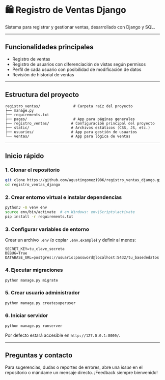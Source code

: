 # 🛍️ Registro de Ventas Django

Sistema para registrar y gestionar ventas, desarrollado con Django y SQL.

---

## Funcionalidades principales

- Registro de ventas
- Registro de usuarios con diferenciación de vistas según permisos
- Perfil de cada usuario con posibilidad de modificación de datos
- Revisión de historial de ventas

---

## Estructura del proyecto

```text
registro_ventas/               # Carpeta raíz del proyecto
├── manage.py
├── requirements.txt
├── pages/                     # App para páginas generales
├── registro_ventas/          # Configuración principal del proyecto
├── static/                   # Archivos estáticos (CSS, JS, etc.)
├── usuarios/                 # App para gestión de usuarios
└── ventas/                   # App para lógica de ventas
```

---

## Inicio rápido

### 1. Clonar el repositorio  
```bash
git clone https://github.com/agustingomez1986/registro_ventas_django.git
cd registro_ventas_django
```

### 2. Crear entorno virtual e instalar dependencias  
```bash
python3 -m venv env
source env/bin/activate  # en Windows: env\Scripts\activate
pip install -r requirements.txt
```

### 3. Configurar variables de entorno  
Crear un archivo `.env` (o copiar `.env.example`) y definir al menos:  
```
SECRET_KEY=tu_clave_secreta
DEBUG=True
DATABASE_URL=postgres://usuario:password@localhost:5432/tu_basededatos
```

### 4. Ejecutar migraciones  
```bash
python manage.py migrate
```

### 5. Crear usuario administrador  
```bash
python manage.py createsuperuser
```

### 6. Iniciar servidor  
```bash
python manage.py runserver
```

Por defecto estará accesible en `http://127.0.0.1:8000/`.

---

## Preguntas y contacto

Para sugerencias, dudas o reportes de errores, abre una *issue* en el repositorio o mándame un mensaje directo. ¡Feedback siempre bienvenido!
